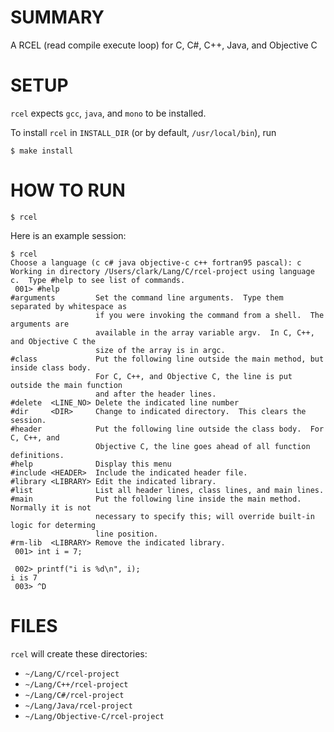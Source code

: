 # SUMMARY

A RCEL (read compile execute loop) for C, C#, C++, Java, and Objective C

# SETUP

`rcel` expects `gcc`, `java`, and `mono` to be installed.

To install `rcel` in `INSTALL_DIR` (or by default, `/usr/local/bin`), run

    $ make install

# HOW TO RUN

    $ rcel

Here is an example session:

    $ rcel
    Choose a language (c c# java objective-c c++ fortran95 pascal): c
    Working in directory /Users/clark/Lang/C/rcel-project using language c.  Type #help to see list of commands.
     001> #help
    #arguments         Set the command line arguments.  Type them separated by whitespace as
                       if you were invoking the command from a shell.  The arguments are
                       available in the array variable argv.  In C, C++, and Objective C the
                       size of the array is in argc.
    #class             Put the following line outside the main method, but inside class body.
                       For C, C++, and Objective C, the line is put outside the main function
                       and after the header lines.
    #delete  <LINE_NO> Delete the indicated line number
    #dir     <DIR>     Change to indicated directory.  This clears the session.
    #header            Put the following line outside the class body.  For C, C++, and
                       Objective C, the line goes ahead of all function definitions.
    #help              Display this menu
    #include <HEADER>  Include the indicated header file.
    #library <LIBRARY> Edit the indicated library.
    #list              List all header lines, class lines, and main lines.
    #main              Put the following line inside the main method.  Normally it is not
                       necessary to specify this; will override built-in logic for determing
                       line position.
    #rm-lib  <LIBRARY> Remove the indicated library.
     001> int i = 7;

     002> printf("i is %d\n", i);
    i is 7
     003> ^D

# FILES

`rcel` will create these directories:

* `~/Lang/C/rcel-project`
* `~/Lang/C++/rcel-project`
* `~/Lang/C#/rcel-project`
* `~/Lang/Java/rcel-project`
* `~/Lang/Objective-C/rcel-project`